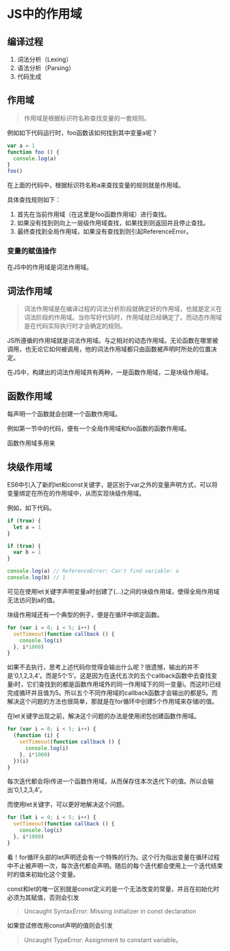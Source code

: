 # JS中的作用域

## 编译过程

1. 词法分析（Lexing）
2. 语法分析（Parsing）
3. 代码生成



## 作用域

> 作用域是根据标识符名称查找变量的一套规则。

例如如下代码运行时，foo函数该如何找到其中变量a呢？

```javascript
var a = 1
function foo () {
  console.log(a)
}
foo()
```

在上面的代码中，根据标识符名称a来查找变量的规则就是作用域。

具体查找规则如下：

1. 首先在当前作用域（在这里是foo函数作用域）进行查找。
2. 如果没有找到则向上一层级作用域查找，如果找到则返回并且停止查找。
3. 最终查找到全局作用域，如果没有查找到则引起ReferenceError。

### 变量的赋值操作

在JS中的作用域是词法作用域。



## 词法作用域

> 词法作用域是在编译过程的词法分析阶段就确定好的作用域，也就是定义在词法阶段的作用域。当你写好代码时，作用域就已经确定了。而动态作用域是在代码实际执行时才会确定的规则。

JS所遵循的作用域就是词法作用域。与之相对的动态作用域。无论函数在哪里被调用，也无论它如何被调用，他的词法作用域都只由函数被声明时所处的位置决定。

在JS中，构建出的词法作用域共有两种，一是函数作用域，二是块级作用域。



## 函数作用域

每声明一个函数就会创建一个函数作用域。

例如第一节中的代码，便有一个全局作用域和foo函数的函数作用域。

函数作用域多用来



## 块级作用域

ES6中引入了新的let和const关键字，是区别于var之外的变量声明方式，可以将变量绑定在所在的作用域中，从而实现块级作用域。

例如，如下代码。

```javascript
if (true) {
  let a = 1
}

if (true) {
  var b = 1
}

console.log(a) // ReferenceError: Can't find variable: a
console.log(b) // 1
```

可见在使用let关键字声明变量a时创建了{…}之间的块级作用域，使得全局作用域无法访问到a的值。

块级作用域还有一个典型的例子，便是在循环中绑定函数。

```javascript
for (var i = 0; i < 5; i++) {
  setTimeout(function callback () {
    console.log(i)    
  }, i*1000)
}
```

如果不去执行，思考上述代码你觉得会输出什么呢？很遗憾，输出的并不是‘0,1,2,3,4’。而是5个‘5’。这是因为在迭代五次的五个callback函数中去查找变量i时，它们查找到的都是函数作用域外的同一作用域下的同一变量i。而这时i已经完成循环并且值为5。所以五个不同作用域的callback函数才会输出的都是5。而解决这个问题的方法也很简单，那就是在for循环中创建5个作用域来存储i的值。

在let关键字出现之前，解决这个问题的办法是使用闭包创建函数作用域。

```javascript
for (var i = 0; i < 5; i++) {
  (function (i) {
    setTimeout(function callback () {
      console.log(i)    
    }, i*1000)
  })(i)
}
```

每次迭代都会将i传进一个函数作用域，从而保存住本次迭代下i的值。所以会输出‘0,1,2,3,4’。

而使用let关键字，可以更好地解决这个问题。

```javascript
for (let i = 0; i < 5; i++) {
  setTimeout(function callback () {
    console.log(i)    
  }, i*1000)
}
```

看！for循环头部的let声明还会有一个特殊的行为。这个行为指出变量在循环过程中不止被声明一次，每次迭代都会声明。随后的每个迭代都会使用上一个迭代结束时的值来初始化这个变量。

const和let的唯一区别就是const定义的是一个无法改变的常量，并且在初始化时必须为其赋值，否则会引发

> Uncaught SyntaxError: Missing initializer in const declaration

如果尝试修改用const声明的值则会引发

> Uncaught TypeError: Assignment to constant variable。



